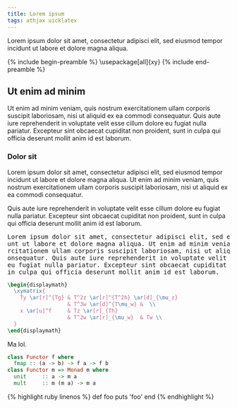 ```yaml
---
title: Lorem ipsum
tags: athjax uicklatex
---
```


Lorem ipsum dolor sit amet, consectetur adipisci elit, sed eiusmod tempor incidunt ut labore et dolore magna aliqua.

{% include begin-preamble %}
\usepackage[all]{xy}
{% include end-preamble %}

## Ut enim ad minim

Ut enim ad minim veniam, quis nostrum exercitationem ullam corporis suscipit laboriosam, nisi ut aliquid ex ea commodi consequatur. Quis aute iure reprehenderit in voluptate velit esse cillum dolore eu fugiat nulla pariatur. Excepteur sint obcaecat cupiditat non proident, sunt in culpa qui officia deserunt mollit anim id est laborum.


### Dolor sit

Lorem ipsum dolor sit amet, consectetur adipisci elit, sed eiusmod tempor incidunt ut labore et dolore magna aliqua. Ut enim ad minim veniam, quis nostrum exercitationem ullam corporis suscipit laboriosam, nisi ut aliquid ex ea commodi consequatur.

Quis aute iure reprehenderit in voluptate velit esse cillum dolore eu fugiat nulla pariatur. Excepteur sint obcaecat cupiditat non proident, sunt in culpa qui officia deserunt mollit anim id est laborum.


<pre>
Lorem ipsum dolor sit amet, consectetur adipisci elit, sed eiusmod tempor incid
unt ut labore et dolore magna aliqua. Ut enim ad minim veniam, quis nostrum exe
rcitationem ullam corporis suscipit laboriosam, nisi ut aliquid ex ea commodi c
onsequatur. Quis aute iure reprehenderit in voluptate velit esse cillum dolore 
eu fugiat nulla pariatur. Excepteur sint obcaecat cupiditat non proident, sunt 
in culpa qui officia deserunt mollit anim id est laborum.
</pre>




``` tex
\begin{displaymath}
  \xymatrix{
    Ty \ar[r]^{Tg} & T^2z \ar[r]^{T^2h} \ar[d]_{\mu_z}
                   & T^3w \ar[d]^{T\mu_w} &  \\
    x \ar[u]^f     & Tz \ar[r]_{Th}
                   & T^2w \ar[r]_{\mu_w}  & Tw \\
  }
\end{displaymath}
```

Ma lol.

``` haskell
class Functor f where
  fmap :: (a -> b) -> f a -> f b
class Functor m => Monad m where
  unit     :: a -> m a
  mult     :: m (m a) -> m a
```


{% highlight ruby linenos %}
def foo
  puts 'foo'
end
{% endhighlight %}


